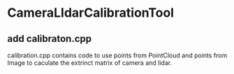 # CameraLIdarCalibrationTool

## add calibraton.cpp
calibration.cpp contains code to use points from PointCloud and points from Image to caculate the extrinct matrix of camera and lidar.
